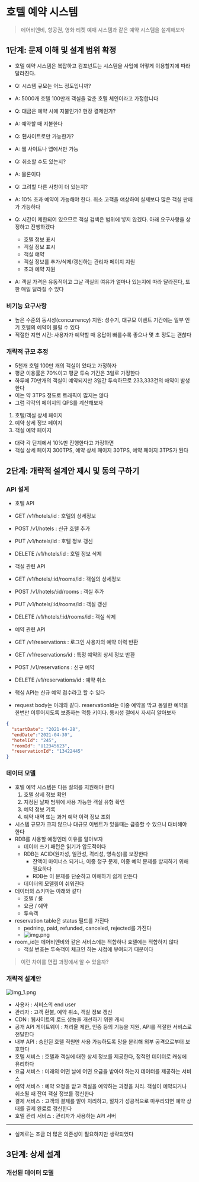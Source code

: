 # 호텔 예약 시스템
> 에어비앤비, 항공권, 영화 티켓 예매 시스템과 같은 예약 시스템을 설계해보자

## 1단계: 문제 이해 및 설계 범위 확정
* 호텔 예약 시스템은 복잡하고 컴포넌트는 시스템을 사업에 어떻게 이용할지에 따라 달라진다.

* Q: 시스템 규모는 어느 정도입니까?
* A: 5000개 호텔 100만개 객실을 갖춘 호텔 체인이라고 가정합니다
* Q: 대금은 예약 시에 지불인가? 현장 결제인가?
* A: 예약할 때 지불한다
* Q: 휍사이트로만 가능한가?
* A: 웹 사이트나 앱에서만 가능
* Q: 취소할 수도 있는지?
* A: 물론이다
* Q: 고려할 다른 사항이 더 있는지?
* A: 10% 초과 예약이 가능해야 한다. 취소 고객을 얘상하여 실제보다 많은 객실 판매가 가능하다
* Q: 시간이 제한되어 있으므로 객실 검색은 범위에 넣지 않겠다. 아래 요구사항을 상정하고 진행하겠다
  * 호텔 정보 표시
  * 객실 정보 표시
  * 객실 얘약
  * 객실 정보를 추가/삭제/갱신하는 관리자 페이지 지원
  * 초과 예약 지원
* A: 객실 가격은 유동적이고 그날 객실의 여유가 얼마나 있는지에 따라 달라진다, 또한 매일 달라질 수 있다

### 비기능 요구사항
* 높은 수준의 동시성(concurrency) 지원: 성수기, 대규모 이벤트 기간에는 일부 인기 호텔의 예약이 몰릴 수 있다
* 적절한 지연 시간: 사용자가 예약할 때 응답이 빠를수록 좋으나 몇 초 정도는 괜찮다

### 개략적 규모 추정
* 5천개 호텔 100만 개의 객실이 있다고 가정하자
* 평균 이용률은 70%이고 평균 투숙 기간은 3일로 가정한다
* 하루에 70만개의 객실이 예약되지만 3일간 투숙하므로 233,333건의 애약이 발생한다
* 이는 약 3TPS 정도로 트래픽이 많지는 않다
* 그럼 각각의 페이지의 QPS를 계산해보자
1. 호텔/객실 상세 페이지
2. 예약 상세 정보 페이지
3. 객실 예약 페이지
* 대략 각 단계에서 10%만 진행한다고 가정하면
* 객실 상세 페이지 300TPS, 예약 상세 페이지 30TPS, 예약 페이지 3TPS가 된다

## 2단계: 개략적 설계안 제시 및 동의 구하기
### API 설계
* 호텔 API
* GET /v1/hotels/id : 호텔의 상세정보
* POST /v1/hotels : 신규 호텔 추가
* PUT /v1/hotels/id : 호텔 정보 갱신
* DELETE /v1/hotels/id : 호텔 정보 삭제

* 객실 관련 API
* GET /v1/hotels/:id/rooms/id : 객실의 상세정보
* POST /v1/hotels/:id/rooms : 객실 추가
* PUT /v1/hotels/:id/rooms/id : 객실 갱신
* DELETE /v1/hotels/:id/rooms/id : 객실 삭제

* 예약 관련 API
* GET /v1/reservations : 로그인 사용자의 예약 이력 반환
* GET /v1/reservations/id : 특정 예약의 상세 정보 반환
* POST /v1/reservations : 신규 예약
* DELETE /v1/reservations/id : 예약 취소

* 핵심 API는 신규 예약 접수라고 할 수 있다
* request body는 아래와 같다. reservationId는 이중 예약을 막고 동일한 예약을 한번만 이루어지도록 보증하는 멱등 키이다. 동시성 절에서 자세히 알아보자
```json
{
  "startDate": "2021-04-28",
  "endDate":"2021-04-30",
  "hotelId": "245",
  "roomId": "U12345623",
  "reservationId": "13422445"
}
  ```
### 데이터 모델
* 호텔 예약 시스템은 다음 질의를 지원해야 한다
  1. 호텔 상세 정보 확인
  2. 지정된 날짜 범위에 사용 가능한 객실 유형 확인
  3. 예약 정보 기록
  4. 예약 내역 또는 과거 예약 이력 정보 조회 
* 시스템 규모가 크지 않으나 대규모 이벤트가 있을때는 급증할 수 있으니 대비해야 한다
* RDB를 사용할 예정인데 이유를 알아보자
  * 데이터 쓰기 패턴은 읽기가 압도적이다
  * RDB는 ACID(원자성, 일관성, 격리성, 영속성)를 보장한다
    * 잔액이 마이너스 되거나, 이중 청구 문제, 이중 예약 문제를 방지하기 위해 필요하다
    * RDB는 이 문제를 단순하고 이해하기 쉽게 만든다
  * 데이터의 모델링이 쉬워진다
* 데이터의 스키마는 아래와 같다
  * 호텔 / 룸
  * 요금 / 예약
  * 투숙객
* reservation table은 status 필드를 가진다
  * pedning, paid, refunded, canceled, rejected를 가진다
  * ![img.png](img.png)
* room_id는 에어비앤비와 같은 서비스에는 적합하나 호텔에는 적합하지 않다
  * 객실 번호는 투숙객이 체크인 하는 시점에 부여되기 때문이다
> 이런 차이를 면접 과정에서 알 수 있을까?
### 개략적 설계안
![img_1.png](img_1.png)
  * 사용자 : 서비스의 end user
  * 관리자 : 고객 환불, 예약 취소, 객실 정보 갱신
  * CDN : 웹사이트의 로드 성능을 개선하기 위한 캐시
  * 공개 API 게이트웨이 : 처리율 제한, 인증 등의 기능을 지원, API를 적절한 서비스로 전달한다
  * 내부 API : 승인된 호텔 직원만 사용 가능하도록 망을 분리해 외부 공격으로부터 보호한다
  * 호텔 서비스 : 호텔과 객실에 대한 상세 정보를 제공한다, 정적인 데이터로 캐싱에 유리하다
  * 요금 서비스 : 미래의 어떤 날에 어떤 요금을 받아야 하는지 데이터를 제공하는 서비스
  * 예약 서비스 : 예약 요청을 받고 객실을 예약하는 과정을 처리. 객실이 예약되거나 취소될 때 잔여 객실 정보를 갱신한다
  * 결제 서비스 : 고객의 결제를 맡아 처리하고, 절차가 성공적으로 마무리되면 예약 상태를 결제 완료로 갱신한다
  * 호텔 관리 서비스 : 관리자가 사용하는 API 서버 
---
* 실제로는 조금 더 많은 의존성이 필요하지만 생략되었다

## 3단계: 상세 설계
### 개선된 데이터 모델
